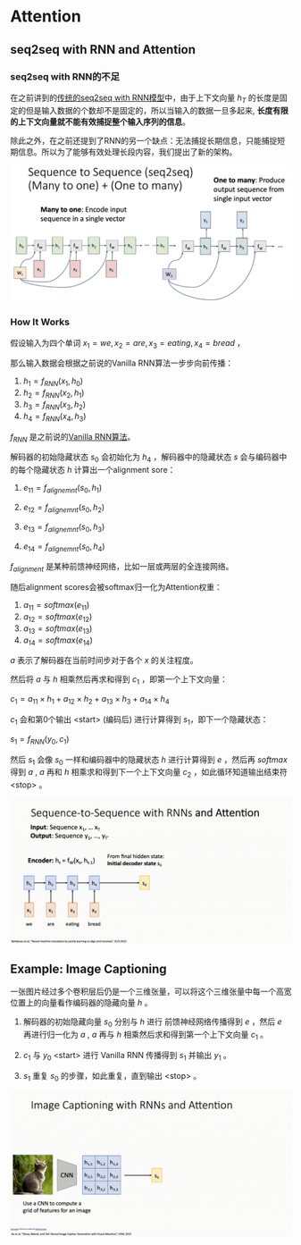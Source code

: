 # Attention

## seq2seq with RNN and Attention

### seq2seq with RNN的不足

在之前讲到的[传统的seq2seq with RNN模型](013RecurrentNeuralNetworks.md#Vanilla-RNN)中，由于上下文向量 $h_T$ 的长度是固定的但是输入数据的个数却不是固定的，所以当输入的数据一旦多起来, **长度有限的上下文向量就不能有效捕捉整个输入序列的信息**。

除此之外，在之前还提到了RNN的另一个缺点：无法捕捉长期信息，只能捕捉短期信息。所以为了能够有效处理长段内容，我们提出了新的架构。

![seq2seq](Images/seq2seq.png)

### How It Works

假设输入为四个单词 $x_1 = we, x_2 = are, x_3 = eating, x_4 = bread$ ，

那么输入数据会根据之前说的Vanilla RNN算法一步步向前传播：

1. $h_1 = f_{RNN}(x_1, h_0)$
2. $h_2 = f_{RNN}(x_2, h_1)$
3. $h_3 = f_{RNN}(x_3, h_2)$
4. $h_4 = f_{RNN}(x_4, h_3)$

$f_{RNN}$ 是之前说的[Vanilla RNN算法](013RecurrentNeuralNetworks.md#Vanilla-RNN)。

解码器的初始隐藏状态 $s_0$ 会初始化为 $h_4$ ，解码器中的隐藏状态 $s$ 会与编码器中的每个隐藏状态 $h$ 计算出一个alignment sore：

1. $e_{11} = f_{alignemnt}(s_0, h_1)$

2. $e_{12} = f_{alignemnt}(s_0, h_2)$
3. $e_{13} = f_{alignemnt}(s_0, h_3)$
4. $e_{14} = f_{alignemnt}(s_0, h_4)$

$f_{alignment}$ 是某种前馈神经网络，比如一层或两层的全连接网络。

随后alignment scores会被softmax归一化为Attention权重：

1. $a_{11} = softmax(e_{11})$
2. $a_{12} = softmax(e_{12})$
3. $a_{13} = softmax(e_{13})$
4. $a_{14} = softmax(e_{14})$

$a$ 表示了解码器在当前时间步对于各个 $x$ 的关注程度。

然后将 $a$ 与 $h$ 相乘然后再求和得到 $c_1$ ，即第一个上下文向量：

$c_1 = a_{11} \times h_1 + a_{12} \times h_2 + a_{13} \times h_3 + a_{14} \times h_4$

$c_1$ 会和第0个输出 \<start\> (编码后) 进行计算得到 $s_1$，即下一个隐藏状态：

$s_1 = f_{RNN}(y_0, c_1)$

然后 $s_1$ 会像 $s_0$ 一样和编码器中的隐藏状态 $h$ 进行计算得到 $e$ ，然后再 $softmax$ 得到 $a$ , $a$ 再和 $h$ 相乘求和得到下一个上下文向量 $c_2$ ，如此循环知道输出结束符 \<stop\> 。

![seq2seqattention](Images/seq2seqattention.gif)

## Example: Image Captioning

一张图片经过多个卷积层后仍是一个三维张量，可以将这个三维张量中每一个高宽位置上的向量看作编码器的隐藏向量 $h$ 。

1. 解码器的初始隐藏向量 $s_0$ 分别与 $h$ 进行 前馈神经网络传播得到 $e$ ，然后 $e$ 再进行归一化为 $a$ , $a$ 再与 $h$ 相乘然后求和得到第一个上下文向量 $c_1$ 。

2. $c_1$ 与 $y_0$ \<start\> 进行 Vanilla RNN 传播得到 $s_1$ 并输出 $y_1$ 。

3. $s_1$ 重复 $s_0$ 的步骤，如此重复，直到输出 \<stop\> 。

![imagecaptioningwithattention](Images/imagecaptioningwithattention.gif)
